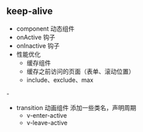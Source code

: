 ## keep-alive
- component 动态组件
- onActive 钩子
- onInactive 钩子
- 性能优化
  - 缓存组件
  - 缓存之前访问的页面（表单、滚动位置）
  - include、exclude、max

-<keep-alive>
  <component :is="Component" />
</keep-alive>

- transition 动画组件 添加一些类名，声明周期
  - v-enter-active  
  - v-leave-active 
